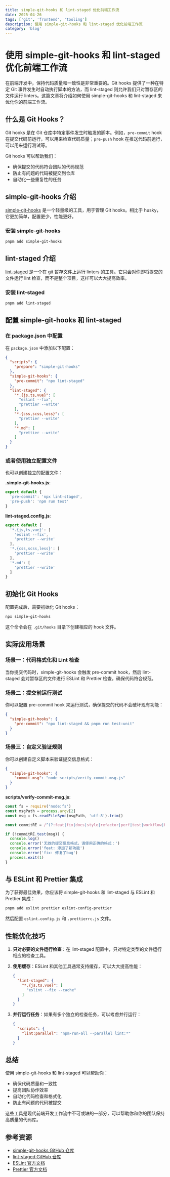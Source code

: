 ```yaml
---
title: simple-git-hooks 和 lint-staged 优化前端工作流
date: 2025-04-26
tags: ['git', 'frontend', 'tooling']
description: 使用 simple-git-hooks 和 lint-staged 优化前端工作流
category: 'blog'
---
```


# 使用 simple-git-hooks 和 lint-staged 优化前端工作流

在前端开发中，保持代码质量和一致性是非常重要的。Git hooks 提供了一种在特定 Git 事件发生时自动执行脚本的方法，而 lint-staged 则允许我们只对暂存区的文件运行 linters。这篇文章将介绍如何使用 simple-git-hooks 和 lint-staged 来优化你的前端工作流。

## 什么是 Git Hooks？

Git hooks 是在 Git 仓库中特定事件发生时触发的脚本。例如，`pre-commit` hook 在提交代码前运行，可以用来检查代码质量；`pre-push` hook 在推送代码前运行，可以用来运行测试等。

Git hooks 可以帮助我们：
- 确保提交的代码符合团队的代码规范
- 防止有问题的代码被提交到仓库
- 自动化一些重复性的任务

## simple-git-hooks 介绍

[simple-git-hooks](https://github.com/toplenboren/simple-git-hooks) 是一个轻量级的工具，用于管理 Git hooks。相比于 husky，它更加简单，配置更少，性能更好。

### 安装 simple-git-hooks

```bash
pnpm add simple-git-hooks
```

## lint-staged 介绍

[lint-staged](https://github.com/okonet/lint-staged) 是一个在 git 暂存文件上运行 linters 的工具。它只会对你即将提交的文件运行 lint 检查，而不是整个项目，这样可以大大提高效率。

### 安装 lint-staged

```bash
pnpm add lint-staged
```

## 配置 simple-git-hooks 和 lint-staged

### 在 package.json 中配置

在 `package.json` 中添加以下配置：

```json
{
  "scripts": {
    "prepare": "simple-git-hooks"
  },
  "simple-git-hooks": {
    "pre-commit": "npx lint-staged"
  },
  "lint-staged": {
    "*.{js,ts,vue}": [
      "eslint --fix",
      "prettier --write"
    ],
    "*.{css,scss,less}": [
      "prettier --write"
    ],
    "*.md": [
      "prettier --write"
    ]
  }
}
```

### 或者使用独立配置文件

也可以创建独立的配置文件：

**.simple-git-hooks.js**:
```js
export default {
  'pre-commit': 'npx lint-staged',
  'pre-push': 'npm run test'
}
```

**lint-staged.config.js**:
```js
export default {
  '*.{js,ts,vue}': [
    'eslint --fix',
    'prettier --write'
  ],
  '*.{css,scss,less}': [
    'prettier --write'
  ],
  '*.md': [
    'prettier --write'
  ]
}
```

## 初始化 Git Hooks

配置完成后，需要初始化 Git hooks：

```bash
npx simple-git-hooks
```

这个命令会在 `.git/hooks` 目录下创建相应的 hook 文件。

## 实际应用场景

### 场景一：代码格式化和 Lint 检查

当你提交代码时，simple-git-hooks 会触发 pre-commit hook，然后 lint-staged 会对暂存区的文件进行 ESLint 和 Prettier 检查，确保代码符合规范。

### 场景二：提交前运行测试

你可以配置 pre-commit hook 来运行测试，确保提交的代码不会破坏现有功能：

```json
{
  "simple-git-hooks": {
    "pre-commit": "npx lint-staged && pnpm run test:unit"
  }
}
```

### 场景三：自定义验证规则

你可以创建自定义脚本来验证提交信息格式：

```json
{
  "simple-git-hooks": {
    "commit-msg": "node scripts/verify-commit-msg.js"
  }
}
```

**scripts/verify-commit-msg.js**:
```js
const fs = require('node:fs')
const msgPath = process.argv[2]
const msg = fs.readFileSync(msgPath, 'utf-8').trim()

const commitRE = /^(?:feat|fix|docs|style|refactor|perf|test|workflow|build|ci|chore|release): .{1,50}/

if (!commitRE.test(msg)) {
  console.log()
  console.error('无效的提交信息格式，请使用正确的格式：')
  console.error('feat: 添加了新功能')
  console.error('fix: 修复了bug')
  process.exit(1)
}
```

## 与 ESLint 和 Prettier 集成

为了获得最佳效果，你应该将 simple-git-hooks 和 lint-staged 与 ESLint 和 Prettier 集成：

```bash
pnpm add eslint prettier eslint-config-prettier
```

然后配置 `eslint.config.js` 和 `.prettierrc.js` 文件。

## 性能优化技巧

1. **只对必要的文件运行检查**：在 lint-staged 配置中，只对特定类型的文件运行相应的检查工具。

2. **使用缓存**：ESLint 和其他工具通常支持缓存，可以大大提高性能：
   ```json
   {
     "lint-staged": {
       "*.{js,ts,vue}": [
         "eslint --fix --cache"
       ]
     }
   }
   ```

3. **并行运行任务**：如果有多个独立的检查任务，可以考虑并行运行：
   ```json
   {
     "scripts": {
       "lint:parallel": "npm-run-all --parallel lint:*"
     }
   }
   ```

## 总结

使用 simple-git-hooks 和 lint-staged 可以帮助你：
- 确保代码质量和一致性
- 提高团队协作效率
- 自动化代码检查和格式化
- 防止有问题的代码被提交

这些工具是现代前端开发工作流中不可或缺的一部分，可以帮助你和你的团队保持高质量的代码库。

## 参考资源

- [simple-git-hooks GitHub 仓库](https://github.com/toplenboren/simple-git-hooks)
- [lint-staged GitHub 仓库](https://github.com/okonet/lint-staged)
- [ESLint 官方文档](https://eslint.org/)
- [Prettier 官方文档](https://prettier.io/)
